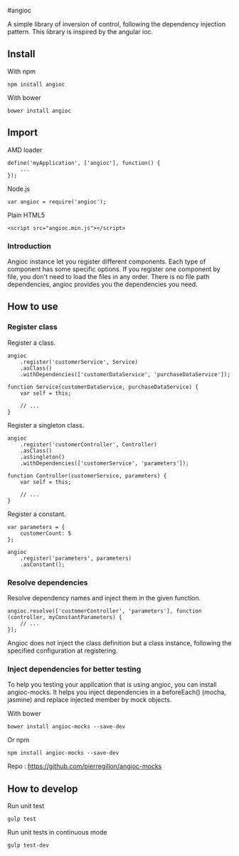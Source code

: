 #angioc

A simple library of inversion of control, following the dependency injection pattern. This library is inspired by the 
angular ioc.

## Install

With npm

    npm install angioc

With bower

    bower install angioc

## Import

AMD loader	

    define('myApplication', ['angioc'], function() {
        ...
    });	
    
Node.js
	
    var angioc = require('angioc');
	
Plain HTML5

    <script src="angioc.min.js"></script>
    
### Introduction

Angioc instance let you register different components. Each type of component has some specific options.
If you register one component by file, you don't need to load the files in any order.
There is no file path dependencies, angioc provides you the dependencies you need.

## How to use

### Register class

Register a class.

    angioc
        .register('customerService', Service)
        .asClass()
        .withDependencies(['customerDataService', 'purchaseDataService']);

    function Service(customerDataService, purchaseDataService) {
        var self = this;
        
        // ...
    }
    
Register a singleton class.

    angioc
        .register('customerController', Controller)
        .asClass()
        .asSingleton()
        .withDependencies(['customerService', 'parameters']);
        
    function Controller(customerService, parameters) {
        var self = this;
        
        // ...
    }
    
Register a constant.

    var parameters = {
        customerCount: 5
    };

    angioc
        .register('parameters', parameters)
        .asConstant();
    
### Resolve dependencies

Resolve dependency names and inject them in the given function.

    angioc.resolve(['customerController', 'parameters'], function (controller, myConstantParameters) {
        // ...
    });

Angioc does not inject the class definition but a class instance, following the specified configuration at registering.

### Inject dependencies for better testing

To help you testing your application that is using angioc, you can install angioc-mocks. It helps you inject dependencies
in a beforeEach() (mocha, jasmine) and replace injected member by mock objects.

With bower

    bower install angioc-mocks --save-dev
    
Or npm

    npm install angioc-mocks --save-dev

Repo : https://github.com/pierregillon/angioc-mocks

## How to develop

Run unit test

    gulp test
    
Run unit tests in continuous mode

    gulp test-dev

    
